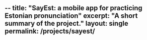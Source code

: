 --
title: "SayEst: a mobile app for practicing Estonian pronunciation"
excerpt: "A short summary of the project."
layout: single
permalink: /projects/sayest/
---

